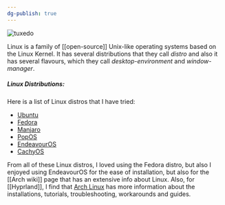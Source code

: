 ```yaml
---
dg-publish: true
---
```

![tuxedo](https://upload.wikimedia.org/wikipedia/commons/3/35/Tux.svg)

Linux is a family of [[open-source]] Unix-like operating systems based on the Linux Kernel. It has several distributions that they call *distro* and also it has several flavours, which they call *desktop-environment* and *window-manager*. 

##### Linux Distributions:

Here is a list of Linux distros that I have tried:

- [Ubuntu](https://ubuntu.com/)
- [Fedora](https://fedoraproject.org/)
- [Manjaro](https://manjaro.org/)
- [PopOS](https://pop.system76.com/)
- [EndeavourOS](https://endeavouros.com/)
- [CachyOS](https://cachyos.org/)

From all of these Linux distros, I loved using the Fedora distro, but also I enjoyed using EndeavourOS for the ease of installation, but also for the [[Arch wiki]] page that has an extensive info about Linux. Also, for [[Hyprland]], I find that [Arch Linux](https://archlinux.org/) has more information about the installations, tutorials, troubleshooting, workarounds and guides. 